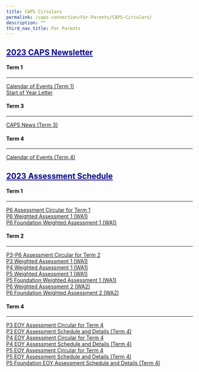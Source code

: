 ```yaml
---
title: CAPS Circulars
permalink: /caps-connection/For-Parents/CAPS-Circulars/
description: ""
third_nav_title: For Parents
---
```

<h2 style="color:DarkBlue;"><u>2023 CAPS Newsletter</u></h2>

<h4 style="color:Black;">Term 1</h4>

---
[Calendar of Events (Term 1)](/files/Term%201%20Calendar_2023.pdf)<br>
[Start of Year Letter ](/files/Start%20of%20Year_2023.pdf)<br>

<h4 style="color:Black;">Term 3</h4>

---
[CAPS News (Term 3)](/files/CAPS%20Newsletter/Term%203/term%203%20caps%20news%202023.pdf)
<h4 style="color:Black;">Term 4</h4>

---
[Calendar of Events (Term 4)](/files/CAPS%20Calendar/Term%204/term%204%20calendar%20(2023).pdf)<br>



<h2 style="color:DarkBlue;"><u>2023 Assessment Schedule</u></h2>


<h4 style="color:Black;">Term 1</h4>

---
[P6 Assessment Circular for Term 1 ](/files/P6%20Assessment%20Circular%20Term%201%20(2023).pdf)<br>
[P6 Weighted Assessment 1 (WA1)](/files/P6%20Weighted%20Assessment%201%20(WA1)%20-%202023.pdf)<br>
[P6 Foundation Weighted Assessment 1 (WA1)](/files/P6%20Foundation%20Weighted%20Assessment%201%20(WA1)%20-%202023.pdf)<br>
<h4 style="color:Black;">Term 2</h4>

---
[P3-P6 Assessment Circular for Term 2](/files/P3-P6%20Assessment%20Circular%20Term%202%20(2023).pdf)<br>
[P3 Weighted Assessment 1 (WA1)](/files/P3%20Weighted%20Assessment%201%20(WA1)%20-%202023.pdf)<br>
[P4 Weighted Assessment 1 (WA1)](/files/P4%20Weighted%20Assessment%201%20(WA1)%20-%202023.pdf)<br>
[P5 Weighted Assessment 1 (WA1)](/files/P5%20Weighted%20Assessment%201%20(WA1)%20-%202023.pdf)<br>
[P5 Foundation Weighted Assessment 1 (WA1)](/files/P5%20Foundation%20Weighted%20Assessment%201%20(WA1)%20-%202023.pdf)<br>
[P6 Weighted Assessment 2 (WA2)](/files/P6%20Weighted%20Assessment%202%20(WA2)%20-%202023.pdf)<br>
[P6 Foundation Weighted Assessment 2 (WA2)](/files/P6%20Foundation%20Weighted%20Assessment%202%20(WA2)%20-%202023.pdf)<br>
<h4 style="color:Black;">Term 4</h4>

---
[P3 EOY Assessment Circular for Term 4](/files/Assessment%20Circular/p3%20eoy%20assessment%20circular%20(term%204)%20letter.pdf)<br>
[P3 EOY Assessment Schedule and Details (Term 4)](/files/Assessment%20Circular/p3%20eoy%20assessment%20circular%20(term%204).pdf)<br>
[P4 EOY Assessment Circular for Term 4](/files/Assessment%20Circular/p4%20eoy%20assessment%20circular%20(term%204)%20letter.pdf)<br>
[P4 EOY Assessment Schedule and Details (Term 4)](/files/Assessment%20Circular/p4%20eoy%20assessment%20circular%20(term%204).pdf)<br>
[P5 EOY Assessment Circular for Term 4](/files/Assessment%20Circular/p5%20eoy%20assessment%20circular%20(term%204)%20letter.pdf)<br>
[P5 EOY Assessment Schedule and Details (Term 4)](/files/Assessment%20Circular/p5%20eoy%20assessment%20circular%20(term%204).pdf)<br>
[P5 Foundation EOY Assessment Schedule and Details (Term 4)](/files/Assessment%20Circular/p5%20fdn%20eoy%20assessment%20circular%20(term%204).pdf)
